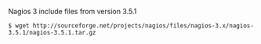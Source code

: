 
Nagios 3 include files from version 3.5.1

    $ wget http://sourceforge.net/projects/nagios/files/nagios-3.x/nagios-3.5.1/nagios-3.5.1.tar.gz
